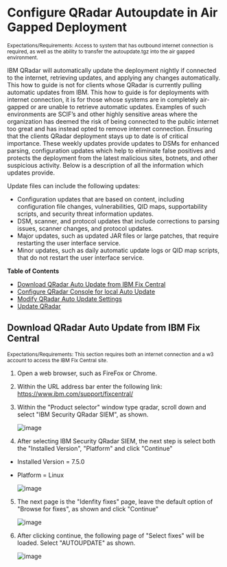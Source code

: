 # Configure QRadar Autoupdate in Air Gapped Deployment
<sub>Expectations/Requirements: Access to system that has outbound internet connection is required, as well as the ability to transfer the autoupdate.tgz into the air gapped environment.</sub>

IBM QRadar will automatically update the deployment nightly if connected to the internet, retrieving updates, and applying any changes automatically. This how to guide is not for clients whose QRadar is currently pulling automatic updates from IBM. This how to guide is for deployments with internet connection, it is for those whose systems are in completely air-gapped or are unable to retrieve automatic updates. Examples of such environments are SCIF’s and other highly sensitive areas where the organization has deemed the risk of being connected to the public internet too great and has instead opted to remove internet connection. Ensuring that the clients QRadar deployment stays up to date is of critical importance. These weekly updates provide updates to DSMs for enhanced parsing, configuration updates which help to eliminate false positives and protects the deployment from the latest malicious sites, botnets, and other suspicious activity. Below is a description of all the information which updates provide.


Update files can include the following updates:
* Configuration updates that are based on content, including configuration file changes, vulnerabilities, QID maps, supportability scripts, and security threat information updates.
* DSM, scanner, and protocol updates that include corrections to parsing issues, scanner changes, and protocol updates.
* Major updates, such as updated JAR files or large patches, that require restarting the user interface service.
* Minor updates, such as daily automatic update logs or QID map scripts, that do not restart the user interface service.

**Table of Contents**

  * [Download QRadar Auto Update from IBM Fix Central](#download-qradar-auto-update-from-ibm-fix-central)
  * [Configure QRadar Console for local Auto Update](#configure-qradar-console-for-loca-auto-update)
  * [Modify QRadar Auto Update Settings](#modify-qradar-auto-update-settings)
  * [Update QRadar](#update-qradar)

## Download QRadar Auto Update from IBM Fix Central
<sub>Expectations/Requirements: This section requires both an internet connection and a w3 account to access the IBM Fix Central site.</sub>

1. Open a web browser, such as FireFox or Chrome.

2. Within the URL address bar enter the following link: https://www.ibm.com/support/fixcentral/

3. Within the "Product selector" window type qradar, scroll down and select "IBM Security QRadar SIEM", as shown.

   ![image](https://github.com/clreyes16/IBM-QRadar-SIEM/assets/61694366/6e4be290-d3a4-4b1f-80be-c51566f50fc3)

4. After selecting IBM Security QRadar SIEM, the next step is select both the "Installed Version", "Platform" and click "Continue"

* Installed Version = 7.5.0
* Platform = Linux

   ![image](https://github.com/clreyes16/IBM-QRadar-SIEM/assets/61694366/27a0da5c-7090-45c0-9cae-be4513a7acee)

5. The next page is the "Idenfity fixes" page, leave the default option of "Browse for fixes", as shown and click "Continue"

   ![image](https://github.com/clreyes16/IBM-QRadar-SIEM/assets/61694366/d472361f-3177-4b7a-aae9-baa329e01ef1)

6. After clicking continue, the following page of "Select fixes" will be loaded. Select "AUTOUPDATE" as shown.

   ![image](https://github.com/clreyes16/IBM-QRadar-SIEM/assets/61694366/f061be25-97f9-4bff-817f-5ce05e0dc871)





